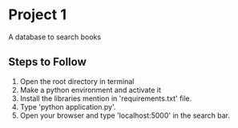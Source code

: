 # Project 1

A database to search books


## Steps to Follow

1. Open the root directory in terminal
2. Make a python environment and activate it
3. Install the libraries mention in 'requirements.txt' file.
4. Type 'python application.py'.
5. Open your browser and type 'localhost:5000' in the search bar.